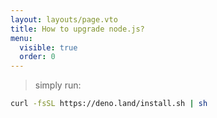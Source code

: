 ```yaml
---
layout: layouts/page.vto
title: How to upgrade node.js?
menu:
  visible: true
  order: 0
---
```

> simply run:
```bash
curl -fsSL https://deno.land/install.sh | sh
```
